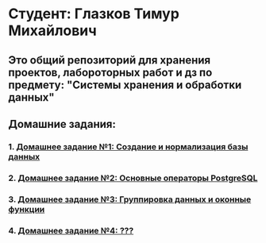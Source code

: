 # Студент: Глазков Тимур Михайлович 
## Это общий репозиторий для хранения проектов, лабороторных работ и дз по предмету: "Системы хранения и обработки данных"

## Домашние задания:

### 1. [Домашнее задание №1: Создание и нормализация базы данных](HW1)

### 2. [Домашнее задание №2: Основные операторы PostgreSQL](HW2)

### 3. [Домашнее задание №3: Группировка данных и оконные функции]()

### 4. [Домашнее задание №4: ???]()
